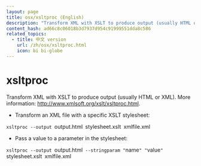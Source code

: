 ```yaml
---
layout: page
title: osx/xsltproc (English)
description: "Transform XML with XSLT to produce output (usually HTML or XML)."
content_hash: ad66c8c06018b3d7937d954c91999551dda8c586
related_topics:
  - title: 中文 version
    url: /zh/osx/xsltproc.html
    icon: bi bi-globe
---
```

# xsltproc

Transform XML with XSLT to produce output (usually HTML or XML).
More information: <http://www.xmlsoft.org/xslt/xsltproc.html>.

- Transform an XML file with a specific XSLT stylesheet:

`xsltproc --output `<span class="tldr-var badge badge-pill bg-dark-lm bg-white-dm text-white-lm text-dark-dm font-weight-bold">output.html</span>` `<span class="tldr-var badge badge-pill bg-dark-lm bg-white-dm text-white-lm text-dark-dm font-weight-bold">stylesheet.xslt</span>` `<span class="tldr-var badge badge-pill bg-dark-lm bg-white-dm text-white-lm text-dark-dm font-weight-bold">xmlfile.xml</span>

- Pass a value to a parameter in the stylesheet:

`xsltproc --output `<span class="tldr-var badge badge-pill bg-dark-lm bg-white-dm text-white-lm text-dark-dm font-weight-bold">output.html</span>` --stringparam "`<span class="tldr-var badge badge-pill bg-dark-lm bg-white-dm text-white-lm text-dark-dm font-weight-bold">name</span>`" "`<span class="tldr-var badge badge-pill bg-dark-lm bg-white-dm text-white-lm text-dark-dm font-weight-bold">value</span>`" `<span class="tldr-var badge badge-pill bg-dark-lm bg-white-dm text-white-lm text-dark-dm font-weight-bold">stylesheet.xslt</span>` `<span class="tldr-var badge badge-pill bg-dark-lm bg-white-dm text-white-lm text-dark-dm font-weight-bold">xmlfile.xml</span>
